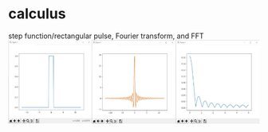 # calculus

step function/rectangular pulse, Fourier transform, and FFT <br>
![alt text](https://github.com/dong-zhan/calculus/blob/main/Fourier/rectangular%20pulse%20all.JPG)  <br>

